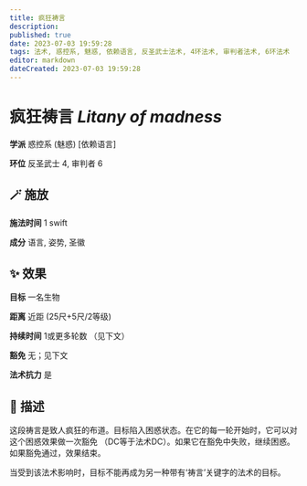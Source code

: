 ```yaml
---
title: 疯狂祷言
description: 
published: true
date: 2023-07-03 19:59:28
tags: 法术, 惑控系, 魅惑, 依赖语言, 反圣武士法术, 4环法术, 审判者法术, 6环法术
editor: markdown
dateCreated: 2023-07-03 19:59:28
---
```


# **疯狂祷言** *Litany of madness*

**学派** 惑控系 (魅惑) \[依赖语言\] 

**环位** 反圣武士 4, 审判者 6

## 🪄 施放

**施法时间** 1 swift

**成分** 语言, 姿势, 圣徽

## ✨ 效果 

**目标** 一名生物 

**距离** 近距 (25尺+5尺/2等级)  

**持续时间** 1或更多轮数 （见下文） 

**豁免** 无；见下文

**法术抗力** 是

## 📖 描述

这段祷言是致人疯狂的布道。目标陷入困惑状态。在它的每一轮开始时，它可以对这个困惑效果做一次豁免 （DC等于法术DC）。如果它在豁免中失败，继续困惑。如果豁免通过，效果结束。

当受到该法术影响时，目标不能再成为另一种带有‘祷言’关键字的法术的目标。
    